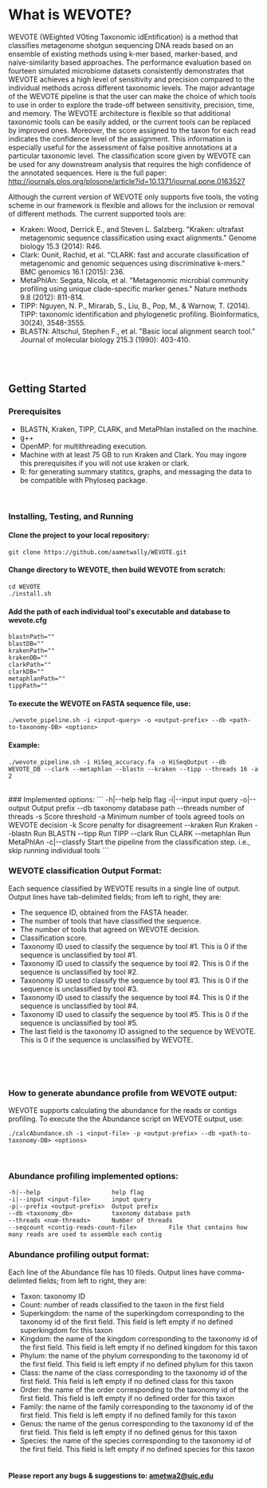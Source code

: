 # What is WEVOTE?
WEVOTE (WEighted VOting Taxonomic idEntification) is a method that classifies metagenome shotgun sequencing DNA reads based on an ensemble of existing methods using k-mer based, marker-based, and naive-similarity based approaches. The performance evaluation based on fourteen simulated microbiome datasets consistently demonstrates that WEVOTE achieves a high level of sensitivity and precision compared to the individual methods across different taxonomic levels. The major advantage of the WEVOTE pipeline is that the user can make the choice of which tools to use in order to explore the trade-off between sensitivity, precision, time, and memory. The WEVOTE architecture is flexible so that additional taxonomic tools can be easily added, or the current tools can be replaced by improved ones. Moreover, the score assigned to the taxon for each read indicates the confidence level of the assignment. This information is especially useful for the assessment of false positive annotations at a particular taxonomic level. The classification score given by WEVOTE can be used for any downstream analysis that requires the high confidence of the annotated sequences. Here is the full paper: http://journals.plos.org/plosone/article?id=10.1371/journal.pone.0163527


Although the current version of WEVOTE only supports five tools, the voting scheme in our framework is flexible and allows for the inclusion or removal of different methods. The current supported tools are:
* Kraken: Wood, Derrick E., and Steven L. Salzberg. "Kraken: ultrafast metagenomic sequence classification using exact alignments." Genome biology 15.3 (2014): R46.
* Clark: Ounit, Rachid, et al. "CLARK: fast and accurate classification of metagenomic and genomic sequences using discriminative k-mers." BMC genomics 16.1 (2015): 236.
* MetaPhlAn: Segata, Nicola, et al. "Metagenomic microbial community profiling using unique clade-specific marker genes." Nature methods 9.8 (2012): 811-814.
* TIPP: Nguyen, N. P., Mirarab, S., Liu, B., Pop, M., & Warnow, T. (2014). TIPP: taxonomic identification and phylogenetic profiling. Bioinformatics, 30(24), 3548-3555.
* BLASTN: Altschul, Stephen F., et al. "Basic local alignment search tool." Journal of molecular biology 215.3 (1990): 403-410.


</br></br>

## Getting Started

### Prerequisites
* BLASTN, Kraken, TIPP, CLARK, and MetaPhlan installed on the machine.
* g++
* OpenMP: for multithreading execution.
* Machine with at least 75 GB to run Kraken and Clark. You may ingore this prerequisites if you will not use kraken or clark.
* R: for generating summary statitcs, graphs, and messaging the data to be compatible with Phyloseq package.

</br>

### Installing, Testing, and Running

#### Clone the project to your local repository:
```
git clone https://github.com/aametwally/WEVOTE.git
```


#### Change directory to WEVOTE, then build WEVOTE from scratch:
```
cd WEVOTE
./install.sh
```


#### Add the path of each individual tool's executable and database to wevote.cfg
```
blastnPath=""
blastDB=""
krakenPath=""
krakenDB=""
clarkPath=""
clarkDB=""
metaphlanPath=""
tippPath=""
```

#### To execute the WEVOTE on FASTA sequence file, use:
```
./wevote_pipeline.sh -i <input-query> -o <output-prefix> --db <path-to-taxonomy-DB> <options> 
```


#### Example:
```
./wevote_pipeline.sh -i HiSeq_accuracy.fa -o HiSeqOutput --db WEVOTE_DB --clark --metaphlan --blastn --kraken --tipp --threads 16 -a 2
```

</br>
### Implemented options:
```
-h|--help                     help flag
-i|--input <input-file>       input query
-o|--output <output-prefix>   Output prefix
--db <taxonomy_db>            taxonomy database path
--threads <num-threads>       number of threads 
-s <score>                    Score threshold
-a <num-of-agreed>            Minimum number of tools agreed tools on WEVOTE decision	
-k <penalty>                  Score penalty for disagreement
--kraken                      Run Kraken
--blastn                      Run BLASTN
--tipp                        Run TIPP
--clark                       Run CLARK
--metaphlan                   Run MetaPhlAn
-c|--classfy                  Start the pipeline from the classification step. i.e., skip running individual tools
```
</br>

### WEVOTE classification Output Format:
Each sequence classified by WEVOTE results in a single line of output. Output lines have tab-delimited fields; from left to right, they are:
* The sequence ID, obtained from the FASTA header.
* The number of tools that have classified the sequence.
* The number of tools that agreed on WEVOTE decision.
* Classification score.
* Taxonomy ID used to classify the sequence by tool #1. This is 0 if the sequence is unclassified by tool #1.
* Taxonomy ID used to classify the sequence by tool #2. This is 0 if the sequence is unclassified by tool #2.
* Taxonomy ID used to classify the sequence by tool #3. This is 0 if the sequence is unclassified by tool #3.
* Taxonomy ID used to classify the sequence by tool #4. This is 0 if the sequence is unclassified by tool #4.
* Taxonomy ID used to classify the sequence by tool #5. This is 0 if the sequence is unclassified by tool #5.
* The last field is the taxonomy ID assigned to the sequence by WEVOTE. This is 0 if the sequence is unclassified by WEVOTE.


</br></br><br>
### How to generate abundance profile from WEVOTE output:
WEVOTE supports calculating the abundance for the reads or contigs profiling. To execute the the Abundance script on WEVOTE output, use:
```
./calcAbundance.sh -i <input-file> -p <output-prefix> --db <path-to-taxonomy-DB> <options>
```
</br>

### Abundance profiling implemented options: 
```
-h|--help                  	 help flag
-i|--input <input-file>    	 input query
-p|--prefix <output-prefix>  Output prefix
--db <taxonomy_db>         	 taxonomy database path
--threads <num-threads>    	 Number of threads
--seqcount <contig-reads-count-file>		 File that contains how many reads are used to assemble each contig
```

### Abundance profiling output format:
Each line of the Abundance file has 10 fileds. Output lines have comma-delimted fields; from left to right, they are:
* Taxon: taxonomy ID  
* Count: number of reads classified to the taxon in the first field  
* Superkingdom: the name of the superkingdom corresponding to the taxonomy id of the first field. This field is left empty if no defined superkingdom for this taxon  
* Kingdom: the name of the kingdom corresponding to the taxonomy id of the first field. This field is left empty if no defined kingdom for this taxon  
* Phylum: the name of the phylum corresponding to the taxonomy id of the first field. This field is left empty if no defined phylum for this taxon  
* Class: the name of the class corresponding to the taxonomy id of the first field. This field is left empty if no defined class for this taxon  
* Order: the name of the order corresponding to the taxonomy id of the first field. This field is left empty if no defined order for this taxon
* Family: the name of the family corresponding to the taxonomy id of the first field. This field is left empty if no defined family for this taxon
* Genus: the name of the genus corresponding to the taxonomy id of the first field. This field is left empty if no defined genus for this taxon
* Species: the name of the species corresponding to the taxonomy id of the first field. This field is left empty if no defined species for this taxon
</br></br>
#### Please report any bugs & suggestions to: ametwa2@uic.edu

